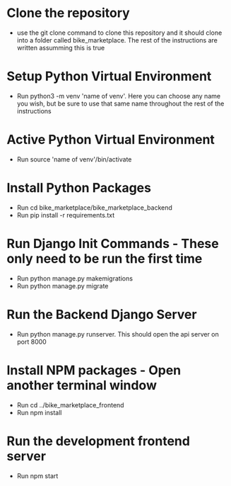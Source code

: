 # Clone the repository

- use the git clone command to clone this repository and it should clone into a folder called bike_marketplace. The rest of the instructions are written assumming this is true

# Setup Python Virtual Environment

- Run python3 -m venv 'name of venv'. Here you can choose any name you wish, but be sure to use that same name throughout the rest of the instructions

# Active Python Virtual Environment

- Run source 'name of venv'/bin/activate

# Install Python Packages

- Run cd bike_marketplace/bike_marketplace_backend
- Run pip install -r requirements.txt

# Run Django Init Commands - These only need to be run the first time

- Run python manage.py makemigrations
- Run python manage.py migrate

# Run the Backend Django Server

- Run python manage.py runserver. This should open the api server on port 8000

# Install NPM packages - Open another terminal window

- Run cd ../bike_marketplace_frontend
- Run npm install

# Run the development frontend server

- Run npm start